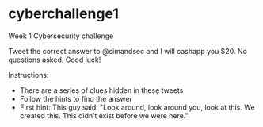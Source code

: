 # cyberchallenge1
Week 1 Cybersecurity challenge

Tweet the correct answer to @simandsec and I will cashapp you $20. No questions asked. 
Good luck!

Instructions:
* There are a series of clues hidden in these tweets
* Follow the hints to find the answer 
* First hint: This guy said: "Look around, look around you, look at this. We created this. This didn’t exist before we were here."
